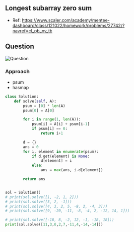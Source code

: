 
## Longest subarray zero sum
- Ref: https://www.scaler.com/academy/mentee-dashboard/class/121022/homework/problems/27742/?navref=cl_pb_nv_tb

## Question
![Question](http://ankit-portfolio.s3-ap-southeast-1.amazonaws.com/images/datastructures/scaler/031-longest-subarray-zero-sum-question.png)


### Approach
- psum
- hasmap

```py
class Solution:
    def solve(self, A):
        psum = [0] * len(A)
        psum[0] = A[0]

        for i in range(1, len(A)):
            psum[i] = A[i] + psum[i-1]
            if psum[i] == 0:
                return i+1

        d = {}
        ans = 0
        for i, element in enumerate(psum):
            if d.get(element) is None:
                d[element] = i
            else:
                ans = max(ans, i-d[element])

        return ans


sol = Solution()
# print(sol.solve([1, -2, 1, 2]))
# print(sol.solve([3, 2, -1]))
# print(sol.solve([4, 3, 2, 5, -8, 2, -4, 3]))
# print(sol.solve([9, -20, -11, -8, -4, 2, -12, 14, 1]))

# print(sol.solve([-10, 8, -2, 12, -1, -18, 18]))
print(sol.solve([11,3,0,2,7,-11,4,-14,-14]))
```
